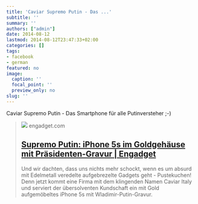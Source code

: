 ```yaml
---
title: 'Caviar Supremo Putin - Das ...'
subtitle: ''
summary: ''
authors: ["admin"]
date: 2014-08-12
lastmod: 2014-08-12T23:47:33+02:00
categories: []
tags:
- facebook
- german
featured: no
image:
  caption: ''
  focal_point: ''
  preview_only: no
slug: ''
---
```

Caviar Supremo Putin - Das Smartphone für alle Putinversteher ;-)
> [![](https://s.yimg.com/uu/api/res/1.2/SGNJoX77_GAvq6CTcNaLmw--~B/aD0zNjQ7dz02MzA7YXBwaWQ9eXRhY2h5b24-/https://o.aolcdn.com/hss/storage/midas/404ee03708e539c604873b7a0d947ccc/200348216/18_1762_photo1BBBBB.jpg)](http://de.engadget.com/2014/07/01/supremo-putin-iphone-5s-im-goldgehause-mit-prasidenten-gravur/)
> engadget.com
> ## [Supremo Putin: iPhone 5s im Goldgehäuse mit Präsidenten-Gravur | Engadget](http://de.engadget.com/2014/07/01/supremo-putin-iphone-5s-im-goldgehause-mit-prasidenten-gravur/)
>
>Und wir dachten, dass uns nichts mehr schockt, wenn es um absurd mit Edelmetall veredelte aufgebrezelte Gadgets geht - Pustekuchen! Denn jetzt kommt eine Firma mit dem klingenden Namen Caviar Italy und serviert der übersolventen Kundschaft ein mit Gold aufgemöbeltes iPhone 5s mit Wladimir-Putin-Gravur.


